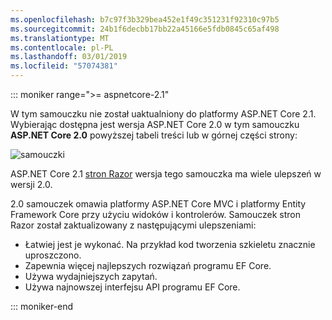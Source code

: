 ```yaml
---
ms.openlocfilehash: b7c97f3b329bea452e1f49c351231f92310c97b5
ms.sourcegitcommit: 24b1f6decbb17bb22a45166e5fdb0845c65af498
ms.translationtype: MT
ms.contentlocale: pl-PL
ms.lasthandoff: 03/01/2019
ms.locfileid: "57074381"
---
```

::: moniker range=">= aspnetcore-2.1"

W tym samouczku nie został uaktualniony do platformy ASP.NET Core 2.1. Wybierając dostępna jest wersja ASP.NET Core 2.0 w tym samouczku **ASP.NET Core 2.0** powyższej tabeli treści lub w górnej części strony:

![samouczki ](~//data/ef-rp/read-related-data/_static/2.1.png)

ASP.NET Core 2.1 [stron Razor](xref:data/ef-rp/intro) wersja tego samouczka ma wiele ulepszeń w wersji 2.0.

2.0 samouczek omawia platformy ASP.NET Core MVC i platformy Entity Framework Core przy użyciu widoków i kontrolerów. Samouczek stron Razor został zaktualizowany z następującymi ulepszeniami:

* Łatwiej jest je wykonać. Na przykład kod tworzenia szkieletu znacznie uproszczono.
* Zapewnia więcej najlepszych rozwiązań programu EF Core.
* Używa wydajniejszych zapytań.
* Używa najnowszej interfejsu API programu EF Core.

::: moniker-end
